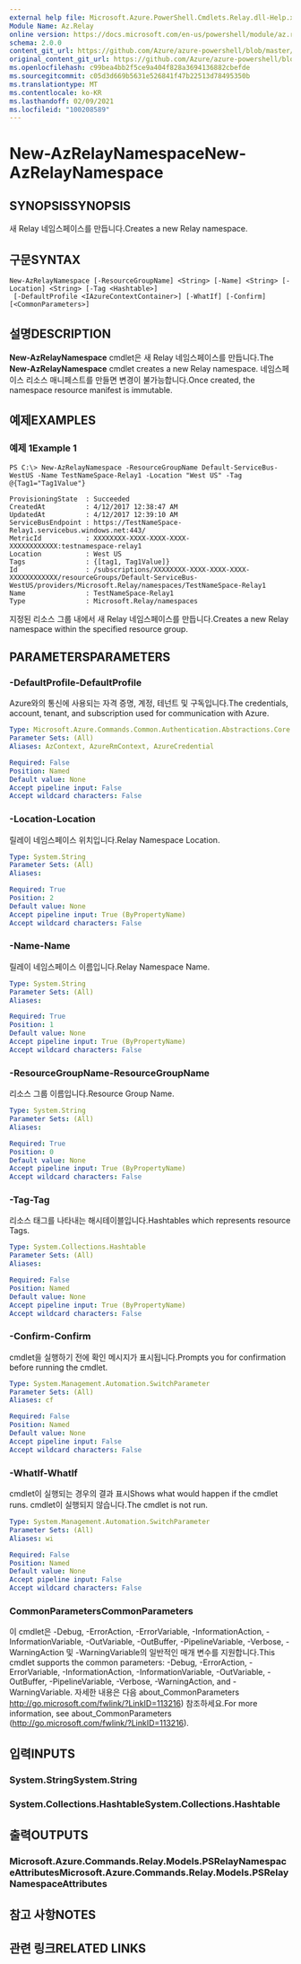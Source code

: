 ```yaml
---
external help file: Microsoft.Azure.PowerShell.Cmdlets.Relay.dll-Help.xml
Module Name: Az.Relay
online version: https://docs.microsoft.com/en-us/powershell/module/az.relay/new-azrelaynamespace
schema: 2.0.0
content_git_url: https://github.com/Azure/azure-powershell/blob/master/src/Relay/Relay/help/New-AzRelayNamespace.md
original_content_git_url: https://github.com/Azure/azure-powershell/blob/master/src/Relay/Relay/help/New-AzRelayNamespace.md
ms.openlocfilehash: c99bea4bb2f5ce9a404f828a3694136882cbefde
ms.sourcegitcommit: c05d3d669b5631e526841f47b22513d78495350b
ms.translationtype: MT
ms.contentlocale: ko-KR
ms.lasthandoff: 02/09/2021
ms.locfileid: "100208589"
---
```

# <span data-ttu-id="882b5-101">New-AzRelayNamespace</span><span class="sxs-lookup"><span data-stu-id="882b5-101">New-AzRelayNamespace</span></span>

## <span data-ttu-id="882b5-102">SYNOPSIS</span><span class="sxs-lookup"><span data-stu-id="882b5-102">SYNOPSIS</span></span>
<span data-ttu-id="882b5-103">새 Relay 네임스페이스를 만듭니다.</span><span class="sxs-lookup"><span data-stu-id="882b5-103">Creates a new Relay namespace.</span></span>

## <span data-ttu-id="882b5-104">구문</span><span class="sxs-lookup"><span data-stu-id="882b5-104">SYNTAX</span></span>

```
New-AzRelayNamespace [-ResourceGroupName] <String> [-Name] <String> [-Location] <String> [-Tag <Hashtable>]
 [-DefaultProfile <IAzureContextContainer>] [-WhatIf] [-Confirm] [<CommonParameters>]
```

## <span data-ttu-id="882b5-105">설명</span><span class="sxs-lookup"><span data-stu-id="882b5-105">DESCRIPTION</span></span>
<span data-ttu-id="882b5-106">**New-AzRelayNamespace** cmdlet은 새 Relay 네임스페이스를 만듭니다.</span><span class="sxs-lookup"><span data-stu-id="882b5-106">The **New-AzRelayNamespace** cmdlet creates a new Relay namespace.</span></span> <span data-ttu-id="882b5-107">네임스페이스 리소스 매니페스트를 만들면 변경이 불가능합니다.</span><span class="sxs-lookup"><span data-stu-id="882b5-107">Once created, the namespace resource manifest is immutable.</span></span>

## <span data-ttu-id="882b5-108">예제</span><span class="sxs-lookup"><span data-stu-id="882b5-108">EXAMPLES</span></span>

### <span data-ttu-id="882b5-109">예제 1</span><span class="sxs-lookup"><span data-stu-id="882b5-109">Example 1</span></span>
```
PS C:\> New-AzRelayNamespace -ResourceGroupName Default-ServiceBus-WestUS -Name TestNameSpace-Relay1 -Location "West US" -Tag @{Tag1="Tag1Value"}

ProvisioningState  : Succeeded
CreatedAt          : 4/12/2017 12:38:47 AM
UpdatedAt          : 4/12/2017 12:39:10 AM
ServiceBusEndpoint : https://TestNameSpace-Relay1.servicebus.windows.net:443/
MetricId           : XXXXXXXX-XXXX-XXXX-XXXX-XXXXXXXXXXXX:testnamespace-relay1
Location           : West US
Tags               : {[tag1, Tag1Value]}
Id                 : /subscriptions/XXXXXXXX-XXXX-XXXX-XXXX-XXXXXXXXXXXX/resourceGroups/Default-ServiceBus-WestUS/providers/Microsoft.Relay/namespaces/TestNameSpace-Relay1
Name               : TestNameSpace-Relay1
Type               : Microsoft.Relay/namespaces
```

<span data-ttu-id="882b5-110">지정된 리소스 그룹 내에서 새 Relay 네임스페이스를 만듭니다.</span><span class="sxs-lookup"><span data-stu-id="882b5-110">Creates a new Relay namespace within the specified resource group.</span></span>

## <span data-ttu-id="882b5-111">PARAMETERS</span><span class="sxs-lookup"><span data-stu-id="882b5-111">PARAMETERS</span></span>

### <span data-ttu-id="882b5-112">-DefaultProfile</span><span class="sxs-lookup"><span data-stu-id="882b5-112">-DefaultProfile</span></span>
<span data-ttu-id="882b5-113">Azure와의 통신에 사용되는 자격 증명, 계정, 테넌트 및 구독입니다.</span><span class="sxs-lookup"><span data-stu-id="882b5-113">The credentials, account, tenant, and subscription used for communication with Azure.</span></span>

```yaml
Type: Microsoft.Azure.Commands.Common.Authentication.Abstractions.Core.IAzureContextContainer
Parameter Sets: (All)
Aliases: AzContext, AzureRmContext, AzureCredential

Required: False
Position: Named
Default value: None
Accept pipeline input: False
Accept wildcard characters: False
```

### <span data-ttu-id="882b5-114">-Location</span><span class="sxs-lookup"><span data-stu-id="882b5-114">-Location</span></span>
<span data-ttu-id="882b5-115">릴레이 네임스페이스 위치입니다.</span><span class="sxs-lookup"><span data-stu-id="882b5-115">Relay Namespace Location.</span></span>

```yaml
Type: System.String
Parameter Sets: (All)
Aliases:

Required: True
Position: 2
Default value: None
Accept pipeline input: True (ByPropertyName)
Accept wildcard characters: False
```

### <span data-ttu-id="882b5-116">-Name</span><span class="sxs-lookup"><span data-stu-id="882b5-116">-Name</span></span>
<span data-ttu-id="882b5-117">릴레이 네임스페이스 이름입니다.</span><span class="sxs-lookup"><span data-stu-id="882b5-117">Relay Namespace Name.</span></span>

```yaml
Type: System.String
Parameter Sets: (All)
Aliases:

Required: True
Position: 1
Default value: None
Accept pipeline input: True (ByPropertyName)
Accept wildcard characters: False
```

### <span data-ttu-id="882b5-118">-ResourceGroupName</span><span class="sxs-lookup"><span data-stu-id="882b5-118">-ResourceGroupName</span></span>
<span data-ttu-id="882b5-119">리소스 그룹 이름입니다.</span><span class="sxs-lookup"><span data-stu-id="882b5-119">Resource Group Name.</span></span>

```yaml
Type: System.String
Parameter Sets: (All)
Aliases:

Required: True
Position: 0
Default value: None
Accept pipeline input: True (ByPropertyName)
Accept wildcard characters: False
```

### <span data-ttu-id="882b5-120">-Tag</span><span class="sxs-lookup"><span data-stu-id="882b5-120">-Tag</span></span>
<span data-ttu-id="882b5-121">리소스 태그를 나타내는 해시테이블입니다.</span><span class="sxs-lookup"><span data-stu-id="882b5-121">Hashtables which represents resource Tags.</span></span>

```yaml
Type: System.Collections.Hashtable
Parameter Sets: (All)
Aliases:

Required: False
Position: Named
Default value: None
Accept pipeline input: True (ByPropertyName)
Accept wildcard characters: False
```

### <span data-ttu-id="882b5-122">-Confirm</span><span class="sxs-lookup"><span data-stu-id="882b5-122">-Confirm</span></span>
<span data-ttu-id="882b5-123">cmdlet을 실행하기 전에 확인 메시지가 표시됩니다.</span><span class="sxs-lookup"><span data-stu-id="882b5-123">Prompts you for confirmation before running the cmdlet.</span></span>

```yaml
Type: System.Management.Automation.SwitchParameter
Parameter Sets: (All)
Aliases: cf

Required: False
Position: Named
Default value: None
Accept pipeline input: False
Accept wildcard characters: False
```

### <span data-ttu-id="882b5-124">-WhatIf</span><span class="sxs-lookup"><span data-stu-id="882b5-124">-WhatIf</span></span>
<span data-ttu-id="882b5-125">cmdlet이 실행되는 경우의 결과 표시</span><span class="sxs-lookup"><span data-stu-id="882b5-125">Shows what would happen if the cmdlet runs.</span></span>
<span data-ttu-id="882b5-126">cmdlet이 실행되지 않습니다.</span><span class="sxs-lookup"><span data-stu-id="882b5-126">The cmdlet is not run.</span></span>

```yaml
Type: System.Management.Automation.SwitchParameter
Parameter Sets: (All)
Aliases: wi

Required: False
Position: Named
Default value: None
Accept pipeline input: False
Accept wildcard characters: False
```

### <span data-ttu-id="882b5-127">CommonParameters</span><span class="sxs-lookup"><span data-stu-id="882b5-127">CommonParameters</span></span>
<span data-ttu-id="882b5-128">이 cmdlet은 -Debug, -ErrorAction, -ErrorVariable, -InformationAction, -InformationVariable, -OutVariable, -OutBuffer, -PipelineVariable, -Verbose, -WarningAction 및 -WarningVariable의 일반적인 매개 변수를 지원합니다.</span><span class="sxs-lookup"><span data-stu-id="882b5-128">This cmdlet supports the common parameters: -Debug, -ErrorAction, -ErrorVariable, -InformationAction, -InformationVariable, -OutVariable, -OutBuffer, -PipelineVariable, -Verbose, -WarningAction, and -WarningVariable.</span></span> <span data-ttu-id="882b5-129">자세한 내용은 다음 about_CommonParameters http://go.microsoft.com/fwlink/?LinkID=113216) 참조하세요.</span><span class="sxs-lookup"><span data-stu-id="882b5-129">For more information, see about_CommonParameters (http://go.microsoft.com/fwlink/?LinkID=113216).</span></span>

## <span data-ttu-id="882b5-130">입력</span><span class="sxs-lookup"><span data-stu-id="882b5-130">INPUTS</span></span>

### <span data-ttu-id="882b5-131">System.String</span><span class="sxs-lookup"><span data-stu-id="882b5-131">System.String</span></span>

### <span data-ttu-id="882b5-132">System.Collections.Hashtable</span><span class="sxs-lookup"><span data-stu-id="882b5-132">System.Collections.Hashtable</span></span>

## <span data-ttu-id="882b5-133">출력</span><span class="sxs-lookup"><span data-stu-id="882b5-133">OUTPUTS</span></span>

### <span data-ttu-id="882b5-134">Microsoft.Azure.Commands.Relay.Models.PSRelayNamespaceAttributes</span><span class="sxs-lookup"><span data-stu-id="882b5-134">Microsoft.Azure.Commands.Relay.Models.PSRelayNamespaceAttributes</span></span>

## <span data-ttu-id="882b5-135">참고 사항</span><span class="sxs-lookup"><span data-stu-id="882b5-135">NOTES</span></span>

## <span data-ttu-id="882b5-136">관련 링크</span><span class="sxs-lookup"><span data-stu-id="882b5-136">RELATED LINKS</span></span>
